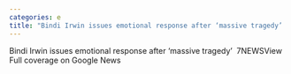 ```yaml
---
categories: e
title: "Bindi Irwin issues emotional response after ‘massive tragedy’  7NEWS"
---
```

Bindi Irwin issues emotional response after ‘massive tragedy’&nbsp;&nbsp;7NEWSView Full coverage on Google News